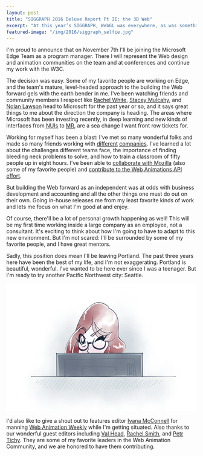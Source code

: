 ```yaml
---
layout: post
title: "SIGGRAPH 2016 Deluxe Report Pt II: the 3D Web"
excerpt: "At this year’s SIGGRAPH, WebGL was everywhere, as was something called X3DOM. I met the Web3D Consortium and saw first-hand how 3D can be put to work inside browsers and educational systems to build a better world for us to live in."
featured-image: "/img/2016/siggraph_selfie.jpg"
---
```


I'm proud to announce that on November 7th I'll be joining the Microsoft Edge Team as a program manager. There I will represent the Web design and animation communities on the team and at conferences and continue my work with the W3C.

The decision was easy. Some of my favorite people are working on Edge, and the team's mature, level-headed approach to the building the Web forward gels with the earth bender in me. I've been watching friends and community members I respect like [Rachel White](https://twitter.com/ohhoe), [Stacey Mulcahy](https://twitter.com/bitchwhocodes), and [Nolan Lawson](https://twitter.com/nolanlawson) head to Microsoft for the past year or so, and it says great things to me about the direction the company is heading. The areas where Microsoft has been investing recently, in deep learning and new kinds of interfaces from <abbr title="Natural User Interfaces">NUIs</abbr> to [MR](https://www.thefoundry.co.uk/solutions/virtual-reality/vr-ar-mr-sorry-im-confused/), are a sea change I want front row tickets for.

Working for myself has been a blast: I've met so many wonderful folks and made so many friends working with [different](http://www.lightningdesignsystem.com/design/motion) [companies](https://www.smartsheet.com). I've learned a lot about the challenges different teams face, the importance of finding bleeding neck problems to solve, and how to train a classroom of fifty people up in eight hours. I've been able to [collaborate with Mozilla](http://devtoolschallenger.com/) (also some of my favorite people) and [contribute to the Web Animations API effort](https://developer.mozilla.org/en-US/docs/Web/API/Web_Animations_API).

But building the Web forward as an independent was at odds with business development and accounting and all the other things one must do out on their own. Going in-house releases me from my least favorite kinds of work and lets me focus on what I'm good at and enjoy.

Of course, there'll be a lot of personal growth happening as well! This will be my first time working inside a large company as an employee, not a consultant. It's exciting to think about how I'm going to have to adapt to this new environment. But I'm not scared: I'll be surrounded by some of my favorite people, and I have great mentors.

Sadly, this position does mean I'll be leaving Portland. The past three years here have been the best of my life, and I'm not exaggerating. Portland is beautiful, wonderful. I've wanted to be here ever since I was a teenager. But I'm ready to try another Pacific Northwest city: Seattle.

<img src="/img/2016/p_rachel-in-the-cubicle.png" srcset="/img/2016/p_rachel-in-the-cubicle2x.png 2x" height="338" width="600" alt="A manga-style illustration of Rachel Nabors winking from behind a computer monitor in an implied Microsoft cubicle.">

<aside class="note">

I'd also like to give a shout out to features editor [Ivana McConnell](http://www.ivanamcconnell.com/) for manning [Web Animation Weekly](http://webanimationweekly) while I'm getting situated. Also thanks to our wonderful guest editors including [Val Head](http://valhead.com/), [Rachel Smith](https://rachsmith.com/), and [Petr Tichy](https://ihatetomatoes.net/). They are some of my favorite leaders in the Web Animation Community, and we are honored to have them contributing.

</aside>